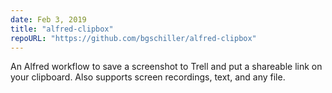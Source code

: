 ```yaml
---
date: Feb 3, 2019
title: "alfred-clipbox"
repoURL: "https://github.com/bgschiller/alfred-clipbox"
---
```


An Alfred workflow to save a screenshot to Trell and put a shareable link on your clipboard. Also supports screen recordings, text, and any file.
